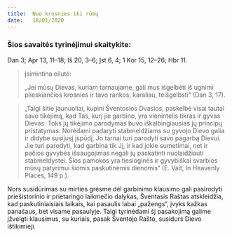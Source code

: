 ```yaml
---
title:  Nuo krosnies iki rūmų
date:   18/01/2020
---
```


### Šios savaitės tyrinėjimui skaitykite:
Dan 3; Apr 13, 11–18; Iš 20, 3–6; Įst 6, 4; 1 Kor 15, 12–26; Hbr 11.

> <p>Įsimintina eilutė:</p>
> „Jei mūsų Dievas, kuriam tarnaujame, gali mus išgelbėti iš ugnimi plieskiančios krosnies ir tavo rankos, karaliau, teišgelbsti“ (Dan 3, 17).

> <p></p>
> „Taigi šitie jaunuoliai, kupini Šventosios Dvasios, paskelbė visai tautai savo tikėjimą, kad Tas, kurį jie garbino, yra vienintelis tikras ir gyvas Dievas. Toks jų tikėjimo parodymas buvo iškalbingiausias jų principų pristatymas. Norėdami padaryti stabmeldžiams su gyvojo Dievo galia ir didybe susijusį įspūdį, Jo tarnai turi parodyti savo pagarbą Dievui. Jie turi parodyti, kad garbina tik Jį, ir kad jokie sumetimai, net ir pačios gyvybės išsaugojimas negali jų paskatinti nuolaidžiauti stabmeldystei. Šios pamokos yra tiesioginės ir gyvybiškai svarbios mūsų patyrimui šiomis paskutinėmis dienomis“ (E. Vait, In Heavenly Places, 149 p.).
 
 Nors susidūrimas su mirties grėsme dėl garbinimo klausimo gali pasirodyti priešistorinio ir prietaringo laikmečio dalykas, Šventasis Raštas atskleidžia, kad paskutiniaisiais laikais, kai pasaulis labai „pažengs“, įvyks kažkas panašaus, bet visame pasaulyje. Taigi tyrinėdami šį pasakojimą galime įžvelgti klausimus, su kuriais, pasak Šventojo Rašto, susidurs Dievo ištikimieji.